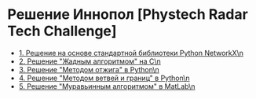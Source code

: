 # Решение Иннопол [Phystech Radar Tech Challenge]
* [1. Решение на основе стандартной библиотеки Python NetworkX\n]()
* [2. Решение "Жадным алгоритмом" на С\n]()
* [3. Решение "Методом отжига" в Python\n]()
* [4. Решение "Методом ветвей и границ" в Python\n]() 
* [5. Решение "Муравьинным алгоритмом" в MatLab\n]()
